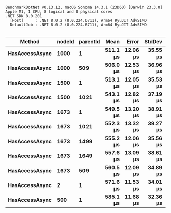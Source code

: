 ```

BenchmarkDotNet v0.13.12, macOS Sonoma 14.3.1 (23D60) [Darwin 23.3.0]
Apple M1, 1 CPU, 8 logical and 8 physical cores
.NET SDK 8.0.201
  [Host]     : .NET 8.0.2 (8.0.224.6711), Arm64 RyuJIT AdvSIMD
  DefaultJob : .NET 8.0.2 (8.0.224.6711), Arm64 RyuJIT AdvSIMD


```
| Method         | nodeId | parentId | Mean     | Error    | StdDev   | Allocated |
|--------------- |------- |--------- |---------:|---------:|---------:|----------:|
| **HasAccessAsync** | **1000**   | **1**        | **511.1 μs** | **12.06 μs** | **35.55 μs** |   **3.81 KB** |
| **HasAccessAsync** | **1000**   | **509**      | **506.0 μs** | **12.53 μs** | **36.96 μs** |   **3.82 KB** |
| **HasAccessAsync** | **1500**   | **1**        | **513.1 μs** | **12.05 μs** | **35.53 μs** |   **3.81 KB** |
| **HasAccessAsync** | **1500**   | **1021**     | **543.1 μs** | **12.82 μs** | **37.19 μs** |   **3.82 KB** |
| **HasAccessAsync** | **1673**   | **1**        | **549.5 μs** | **13.20 μs** | **38.91 μs** |   **3.81 KB** |
| **HasAccessAsync** | **1673**   | **1021**     | **552.3 μs** | **13.32 μs** | **39.27 μs** |   **3.82 KB** |
| **HasAccessAsync** | **1673**   | **1499**     | **555.2 μs** | **12.06 μs** | **35.56 μs** |   **3.82 KB** |
| **HasAccessAsync** | **1673**   | **1649**     | **557.6 μs** | **13.09 μs** | **38.61 μs** |   **3.82 KB** |
| **HasAccessAsync** | **1673**   | **509**      | **560.5 μs** | **12.09 μs** | **34.89 μs** |   **3.82 KB** |
| **HasAccessAsync** | **2**      | **1**        | **571.6 μs** | **11.53 μs** | **34.01 μs** |   **3.78 KB** |
| **HasAccessAsync** | **500**    | **1**        | **585.1 μs** | **11.68 μs** | **32.36 μs** |   **3.79 KB** |

